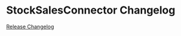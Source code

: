# StockSalesConnector Changelog

[Release Changelog](https://github.com/spryker/stock-sales-connector/releases)
